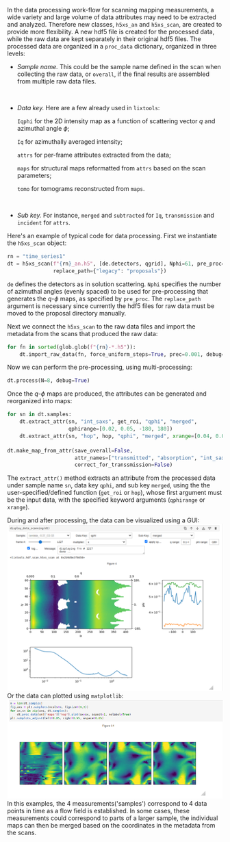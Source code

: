 In the data processing work-flow for scanning mapping measurements, a wide variety and large volume of data attributes may need to be extracted and analyzed. Therefore new classes, `h5xs_an` and `h5xs_scan`, are created to provide more flexibility. A new hdf5 file is created for the processed data, while the raw data are kept separately in their original hdf5 files. The processed data are organized in a `proc_data` dictionary, organized in three levels:

* *Sample name.* 
  This could be the sample name defined in the scan when collecting the raw data, or `overall`, if the final results are assembled from multiple raw data files.
<br>

* *Data key.*
  Here are a few already used in `lixtools`: 

    `Iqphi` for the 2D intensity map as a function of scattering vector $q$ and azimuthal angle $\phi$; 
    
    `Iq` for azimuthally averaged intensity; 
    
    `attrs` for per-frame attributes extracted from the data; 
    
    `maps` for structural maps reformatted from `attrs` based on the scan parameters; 
    
    `tomo` for tomograms reconstructed from `maps`.
<br>
  
* *Sub key.* 
  For instance, `merged` and `subtracted` for `Iq`, `transmission` and `incident` for `attrs`.



Here's an example of typical code for data processing. First we instantiate the `h5xs_scan` object: 

```python
rn = "time_series1"
dt = h5xs_scan(f"{rn}_an.h5", [de.detectors, qgrid], Nphi=61, pre_proc="2D", 
               replace_path={"legacy": "proposals"})
```

`de` defines the detectors as in solution scattering. `Nphi` specifies the number of azimuthal
angles (evenly spaced) to be used for pre-processing that generates the $q$-$\phi$ maps, as specified by `pre_proc`. The `replace_path` argument
is necessary since currently the hdf5 files for raw data must be moved to the proposal directory manually.


Next we connect the `h5xs_scan` to the raw data files and import the metadata from the scans that produced the raw data:
```python
for fn in sorted(glob.glob(f"{rn}-*.h5")):
    dt.import_raw_data(fn, force_uniform_steps=True, prec=0.001, debug=True)
```

Now we can perform the pre-processing, using multi-processing:
```python
dt.process(N=8, debug=True)
```

Once the $q$-$\phi$ maps are produced, the attributes can be generated and reorganized into maps:
```python
for sn in dt.samples:
    dt.extract_attr(sn, "int_saxs", get_roi, "qphi", "merged", 
                    qphirange=[0.02, 0.05, -180, 180])
    dt.extract_attr(sn, "hop", hop, "qphi", "merged", xrange=[0.04, 0.06])
    
dt.make_map_from_attr(save_overall=False, 
                      attr_names=["transmitted", "absorption", "int_saxs", "hop"], 
                      correct_for_transsmission=False)
```
The `extract_attr()` method extracts an attribute from the processed data under sample name `sn`, data key `qphi`, 
and sub key `merged`, using the the user-specified/defined function (`get_roi` or `hop`), whose first argument must
be the input data, with the specified keyword arguments (`qphirange` or `xrange`). 

During and after processing, the data can be visualized using a GUI:
![scanning data visualization GUI](fig/display_data_scanning.png)
Or the data can plotted using `matplotlib`:
![map plot](fig/plot_scan_maps.png)
In this examples, the 4 measurements('samples') correspond to 4 data points in time as a flow field is established. In some cases, 
these measurements could correspond to parts of a larger sample, the individual maps can then be merged based on the 
coordinates in the metadata from the scans.
